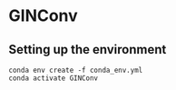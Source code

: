 # GINConv

## Setting up the environment
```
conda env create -f conda_env.yml
conda activate GINConv
```
